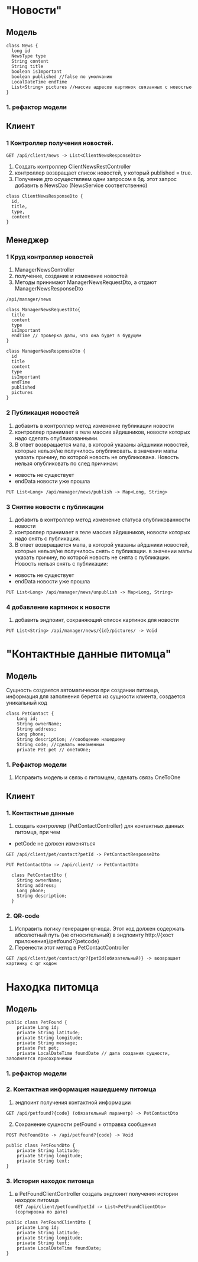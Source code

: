# "Новости"
## Модель  

```
class News {
  long id
  NewsType type
  String content
  String title
  boolean isImportant
  boolean published //false по умолчанию
  LocalDateTime endTime
  List<String> pictures //массив адресов картинок связанных с новостью
}
```  
### 1. рефактор модели

## Клиент
### 1 Контроллер получения новостей.   
```
GET /api/client/news -> List<ClientNewsResponseDto>
```
1. Создать контроллер ClientNewsRestController
2. контроллер возвращает список новостей, у который published = true.
3. Получение дто осуществляем одни запросом в бд. этот запрос добавить в NewsDao (NewsService соответственно)  

```
class ClientNewsResponseDto {
  id,
  title,
  type,
  content
}
```

## Менеджер
### 1 Круд контроллер новостей  
1. ManagerNewsController
1. получение, создание и изменение новостей
1. Методы принимают ManagerNewsRequestDto, а отдают ManagerNewsResponseDto


```
/api/manager/news
```

```
class ManagerNewsRequestDto{
  title
  content
  type
  isImportant
  endTime // проверка даты, что она будет в будущем
}
```

```
class ManagerNewsResponseDto {
  id
  title
  content
  type
  isImportant
  endTime
  published
  pictures
}
```
### 2 Публикация новостей
1. добавить в контроллер метод изменение публикации новости
1. контроллер принимает в теле массив айдишников, новости которых надо сделать опубликованными.
1. В ответ возвращается мапа, в которой указаны айдшники новостей, которые нельзя/не получилось опубликовать. в значении мапы указать причину, по которой новость не опубликована. Новость нельзя опубликовать по след причинам:
  - новость не существует
  -  endData новости уже прошла

```
PUT List<Long> /api/manager/news/publish -> Map<Long, String>
```
### 3 Снятие новости с публикации
1. добавить в контроллер метод изменение статуса опубликованности новости
1. контроллер принимает в теле массив айдишников, новости которых надо снять с публикации.
1. В ответ возвращается мапа, в которой указаны айдшники новостей, которые нельзя/не получилось снять с публикации. в значении мапы указать причину, по которой новость не снята с публикации. Новость нельзя снять с публикации:
  - новость не существует
  -  endData новости уже прошла

```
PUT List<Long> /api/manager/news/unpublish -> Map<Long, String>
```

### 4 добавление картинок к новости
1. добавить эндпоинт, сохраняющий список картинок для новости

```
PUT List<String> /api/manager/news/{id}/pictures/ -> Void
```

# "Контактные данные питомца"
## Модель
Сущность создается автоматически при создании питомца, информация для заполнения берется из сущности клиента, создается уникальный код
```
class PetContact {
    Long id;
    String ownerName;
    String address;
    Long phone;
    String description; //сообщение нашедшему
    String сode; //сделать неизменным
    private Pet pet // oneToOne;
```
### 1. Рефактор модели
1. Исправить модель и связь с питомцем, сделать связь OneToOne

## Клиент  
### 1. Контактные данные
1. создать контроллер (PetContactController) для контактных данных питомца, при чем  
  - petCode не должен изменяться  

```
GET /api/client/pet/contact?petId -> PetContactResponseDto
```
```
PUT PetContactDto -> /api/client/ -> PetContactDto
```  
```
  class PetContactDto {
    String ownerName;
    String address;
    Long phone;
    String description;
  }
```
### 2. QR-code

1. Исправить логику генерации qr-кода. Этот код должен содержать абсолютный путь (не относительный) в эндпоинту http://{хост приложения}/petfound?{petcode}
2. Перенести этот метод в PetContactController

```
GET /api/client/pet/contact/qr?{petId(обязательный)} -> возвращает картинку с qr кодом
```
# Находка питомца
## Модель  
```
public class PetFound {
    private Long id;
    private String latitude;
    private String longitude;
    private String message;
    private Pet pet;
    private LocalDateTime foundDate // дата создания сущности, заполняется присохранении
```  
### 1. рефактор модели  

### 2. Контактная информация нашедшему питомца  
1. эндпоинт получения контактной информации  
```
GET /api/petfound?{code} (обязательный параметр) -> PetContactDto
```  
2. Сохранение сущности petFound + отправка сообщения
```
POST PetFoundDto -> /api/petfound?{code} -> Void
```
```
public class PetFoundDto {
    private String latitude;
    private String longitude;
    private String text;
}
```
<!-- //TODO добавить функционал яндекс карт на фронт + доработать хранение координат/адреса -->

### 3. История находок питомца
1. в PetFoundClientController создать эндпоинт получения истории находок питомца  
``` GET /api/client/petfound?petId -> List<PetFoundClientDto> (сортировка по дате) ```

```
public class PetFoundClientDto {
    private Long id;
    private String latitude;
    private String longitude;
    private String text;
    private LocalDateTime foundDate;
}
```  
